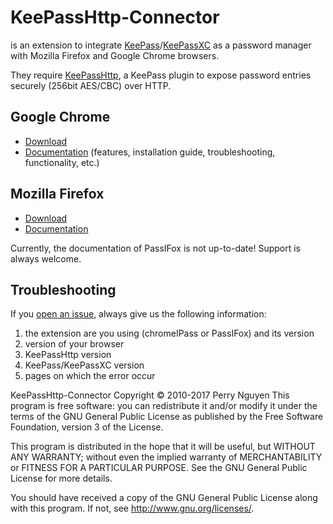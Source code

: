 # KeePassHttp-Connector

is an extension to integrate [KeePass](http://keepass.info)/[KeePassXC](https://keepassxc.org/) as a password manager with Mozilla Firefox and Google Chrome browsers.

They require [KeePassHttp](https://github.com/pfn/keepasshttp/), a KeePass plugin to expose password entries securely (256bit AES/CBC) over HTTP.

## Google Chrome

- [Download](https://chrome.google.com/webstore/detail/chromeipass/ompiailgknfdndiefoaoiligalphfdae)
- [Documentation](https://github.com/smorks/passifox/blob/master/documentation/chromeIPass.md) (features, installation guide, troubleshooting, functionality, etc.)

## Mozilla Firefox

- [Download](https://github.com/smorks/passifox/releases)
- [Documentation](https://github.com/smorks/passifox/blob/master/documentation/PassIFox.md)

Currently, the documentation of PassIFox is not up-to-date!
Support is always welcome.

## Troubleshooting

If you [open an issue](https://github.com/smorks/passifox/issues/), always give us the following information:

1. the extension are you using (chromeIPass or PassIFox) and its version
2. version of your browser
3. KeePassHttp version
4. KeePass/KeePassXC version
5. pages on which the error occur

KeePassHttp-Connector Copyright © 2010-2017 Perry Nguyen
This program is free software: you can redistribute it and/or modify
it under the terms of the GNU General Public License as published by
the Free Software Foundation, version 3 of the License.

This program is distributed in the hope that it will be useful,
but WITHOUT ANY WARRANTY; without even the implied warranty of
MERCHANTABILITY or FITNESS FOR A PARTICULAR PURPOSE.  See the
GNU General Public License for more details.

You should have received a copy of the GNU General Public License
along with this program.  If not, see <http://www.gnu.org/licenses/>.
